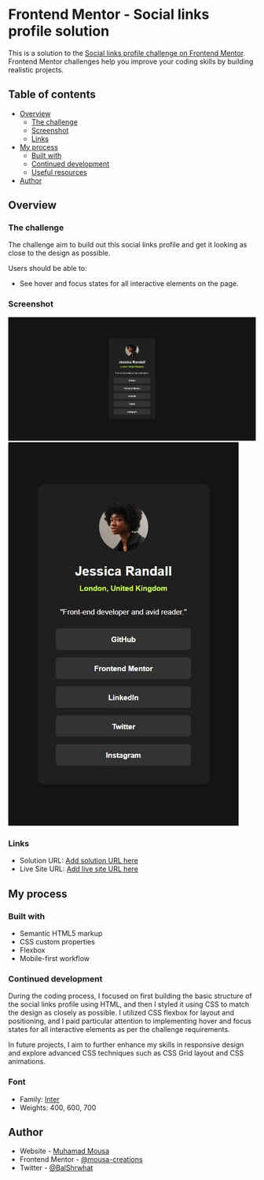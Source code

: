# Frontend Mentor - Social links profile solution

This is a solution to the [Social links profile challenge on Frontend Mentor](https://www.frontendmentor.io/challenges/social-links-profile-UG32l9m6dQ). Frontend Mentor challenges help you improve your coding skills by building realistic projects.

## Table of contents

- [Overview](#overview)
  - [The challenge](#the-challenge)
  - [Screenshot](#screenshot)
  - [Links](#links)
- [My process](#my-process)
  - [Built with](#built-with)
  - [Continued development](#continued-development)
  - [Useful resources](#useful-resources)
- [Author](#author)


## Overview

### The challenge

The challenge aim to build out this social links profile and get it looking as close to the design as possible.

Users should be able to:

- See hover and focus states for all interactive elements on the page.



### Screenshot

![Desktop](/desktop-screenshot.jpeg)
![Mobile](/mobile-screenshot.jpeg)



### Links

- Solution URL: [Add solution URL here](https://your-solution-url.com)
- Live Site URL: [Add live site URL here](https://your-live-site-url.com)



## My process

### Built with

- Semantic HTML5 markup
- CSS custom properties
- Flexbox
- Mobile-first workflow



### Continued development

During the coding process, I focused on first building the basic structure of the social links profile using HTML, and then I styled it using CSS to match the design as closely as possible. I utilized CSS flexbox for layout and positioning, and I paid particular attention to implementing hover and focus states for all interactive elements as per the challenge requirements.

In future projects, I aim to further enhance my skills in responsive design and explore advanced CSS techniques such as CSS Grid layout and CSS animations.



### Font

- Family: [Inter](https://fonts.google.com/specimen/Inter)
- Weights: 400, 600, 700



## Author

- Website - [Muhamad Mousa](https://www.arabtoutrial.com/)
- Frontend Mentor - [@mousa-creations](https://www.frontendmentor.io/profile/mousa-creations)
- Twitter - [@BalShrwhat](https://www.twitter.com/Musa_Hub)
